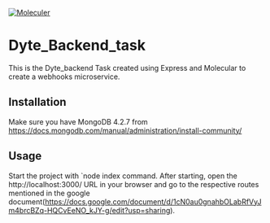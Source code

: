 [![Moleculer](https://badgen.net/badge/Powered%20by/Moleculer/0e83cd)](https://moleculer.services)

# Dyte_Backend_task
This is the Dyte_backend Task created using Express and Molecular to create a webhooks microservice.

## Installation
Make sure you have MongoDB 4.2.7 from https://docs.mongodb.com/manual/administration/install-community/

## Usage
Start the project with `node index command. 
After starting, open the http://localhost:3000/ URL in your browser and go to the respective routes mentioned in the google document(https://docs.google.com/document/d/1cN0au0gnahbOLabRfVyJm4brcBZq-HQCvEeNO_kJY-g/edit?usp=sharing).


